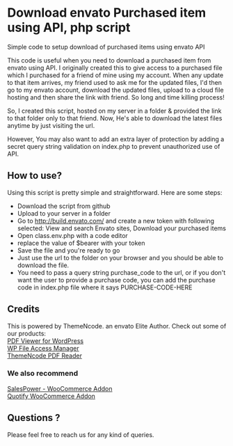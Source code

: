# Download envato Purchased item using API, php script
Simple code to setup download of purchased items using envato API

This code is useful when you need to download a purchased item from envato using API. I originally created this to give access to a purchased file which I purchased for a friend of mine using my account. When any update to that item arrives, my friend used to ask me for the updated files, I'd then go to my envato account, download the updated files, upload to a cloud file hosting and then share the link with friend. So long and time killing process!

So, I created this script, hosted on my server in a folder & provided the link to that folder only to that friend. Now, He's able to download the latest files anytime by just visiting the url.

However, You may also want to add an extra layer of protection by adding a secret query string validation on index.php to prevent unauthorized use of API.

## How to use?
Using this script is pretty simple and straightforward. Here are some steps:

* Download the script from github
* Upload to your server in a folder
* Go to <a href="https://build.envato.com/my-apps/" target="_blank">http://build.envato.com/</a> and create a new token with following selected: View and search Envato sites, Download your purchased items
* Open class.env.php with a code editor
* replace the value of $bearer with your token
* Save the file and you're ready to go
* Just use the url to the folder on your browser and you should be able to download the file.
* You need to pass a query string purchase_code to the url, or if you don't want the user to provide a purchase code, you can add the purchase code in index.php file where it says PURCHASE-CODE-HERE

## Credits
This is powered by ThemeNcode. an envato Elite Author. Check out some of our products: <br />
<a href="https://codecanyon.net/item/pdf-viewer-for-wordpress/8182815/">PDF Viewer for WordPress</a><br />
<a href="https://codecanyon.net/item/wp-file-access-manager/26430349">WP File Access Manager</a><br />
<a href="https://codecanyon.net/item/themencode-pdf-reader-php-script/10015637">ThemeNcode PDF Reader</a><br />

### We also recommend

<a href="https://codecanyon.net/item/salespower-woocommerce-addon/23448445">SalesPower - WooCommerce Addon</a><br />
<a href="https://codecanyon.net/item/quotify/23172738?s_rank=2">Quotify WooCommerce Addon</a><br />

## Questions ?
Please feel free to reach us for any kind of queries.
